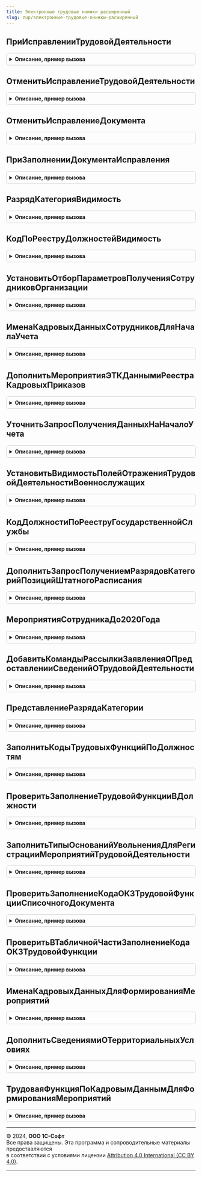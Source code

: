 ```yaml
---
title: Электронные трудовые книжки расширенный
slug: zup/электронные-трудовые-книжки-расширенный
---
```



## ПриИсправленииТрудовойДеятельности
<details style="margin: 1em 0; padding: 0.5em; border: 1px solid #ccc; border-radius: 6px;">

<summary style="font-weight: bold; cursor: pointer;">Описание, пример вызова</summary>

```bsl

// ЗарплатаКадрыРасширеннаяПодсистемы.ИсправленияДокументов

Процедура ПриИсправленииТрудовойДеятельности(ИсправленныйДокумент) Экспорт
```

Пример вызова
```bsl
ЭлектронныеТрудовыеКнижкиРасширенный.ПриИсправленииТрудовойДеятельности(ИсправленныйДокумент) 
```
</details>

## ОтменитьИсправлениеТрудовойДеятельности
<details style="margin: 1em 0; padding: 0.5em; border: 1px solid #ccc; border-radius: 6px;">

<summary style="font-weight: bold; cursor: pointer;">Описание, пример вызова</summary>

```bsl

Процедура ОтменитьИсправлениеТрудовойДеятельности(Источник, Отказ) Экспорт
```

Пример вызова
```bsl
ЭлектронныеТрудовыеКнижкиРасширенный.ОтменитьИсправлениеТрудовойДеятельности(Источник, Отказ) 
```
</details>

## ОтменитьИсправлениеДокумента
<details style="margin: 1em 0; padding: 0.5em; border: 1px solid #ccc; border-radius: 6px;">

<summary style="font-weight: bold; cursor: pointer;">Описание, пример вызова</summary>

```bsl

Процедура ОтменитьИсправлениеДокумента(ИсправленныйДокумент, Источник) Экспорт
```

Пример вызова
```bsl
ЭлектронныеТрудовыеКнижкиРасширенный.ОтменитьИсправлениеДокумента(ИсправленныйДокумент, Источник) 
```
</details>

## ПриЗаполненииДокументаИсправления
<details style="margin: 1em 0; padding: 0.5em; border: 1px solid #ccc; border-radius: 6px;">

<summary style="font-weight: bold; cursor: pointer;">Описание, пример вызова</summary>

```bsl

Процедура ПриЗаполненииДокументаИсправления(ДокументИсправление, ИсправляемыйДокумент) Экспорт
```

Пример вызова
```bsl
ЭлектронныеТрудовыеКнижкиРасширенный.ПриЗаполненииДокументаИсправления(ДокументИсправление, ИсправляемыйДокумент) 
```
</details>

## РазрядКатегорияВидимость
<details style="margin: 1em 0; padding: 0.5em; border: 1px solid #ccc; border-radius: 6px;">

<summary style="font-weight: bold; cursor: pointer;">Описание, пример вызова</summary>

```bsl

// Конец ЗарплатаКадрыРасширеннаяПодсистемы.ИсправленияДокументов

Функция РазрядКатегорияВидимость() Экспорт
```

Пример вызова
```bsl
Результат = ЭлектронныеТрудовыеКнижкиРасширенный.РазрядКатегорияВидимость() 
```
</details>

## КодПоРееструДолжностейВидимость
<details style="margin: 1em 0; padding: 0.5em; border: 1px solid #ccc; border-radius: 6px;">

<summary style="font-weight: bold; cursor: pointer;">Описание, пример вызова</summary>

```bsl

Функция КодПоРееструДолжностейВидимость() Экспорт
```

Пример вызова
```bsl
Результат = ЭлектронныеТрудовыеКнижкиРасширенный.КодПоРееструДолжностейВидимость() 
```
</details>

## УстановитьОтборПараметровПолученияСотрудниковОрганизации
<details style="margin: 1em 0; padding: 0.5em; border: 1px solid #ccc; border-radius: 6px;">

<summary style="font-weight: bold; cursor: pointer;">Описание, пример вызова</summary>

```bsl

Процедура УстановитьОтборПараметровПолученияСотрудниковОрганизации(ПараметрыПолучения) Экспорт
```

Пример вызова
```bsl
ЭлектронныеТрудовыеКнижкиРасширенный.УстановитьОтборПараметровПолученияСотрудниковОрганизации(ПараметрыПолучения) 
```
</details>

## ИменаКадровыхДанныхСотрудниковДляНачалаУчета
<details style="margin: 1em 0; padding: 0.5em; border: 1px solid #ccc; border-radius: 6px;">

<summary style="font-weight: bold; cursor: pointer;">Описание, пример вызова</summary>

```bsl

Функция ИменаКадровыхДанныхСотрудниковДляНачалаУчета() Экспорт
```

Пример вызова
```bsl
Результат = ЭлектронныеТрудовыеКнижкиРасширенный.ИменаКадровыхДанныхСотрудниковДляНачалаУчета() 
```
</details>

## ДополнитьМероприятияЭТКДаннымиРеестраКадровыхПриказов
<details style="margin: 1em 0; padding: 0.5em; border: 1px solid #ccc; border-radius: 6px;">

<summary style="font-weight: bold; cursor: pointer;">Описание, пример вызова</summary>

```bsl

Процедура ДополнитьМероприятияЭТКДаннымиРеестраКадровыхПриказов(ДанныеСотрудниковБезМероприятий) Экспорт
```

Пример вызова
```bsl
ЭлектронныеТрудовыеКнижкиРасширенный.ДополнитьМероприятияЭТКДаннымиРеестраКадровыхПриказов(ДанныеСотрудниковБезМероприятий) 
```
</details>

## УточнитьЗапросПолученияДанныхНаНачалоУчета
<details style="margin: 1em 0; padding: 0.5em; border: 1px solid #ccc; border-radius: 6px;">

<summary style="font-weight: bold; cursor: pointer;">Описание, пример вызова</summary>

```bsl

Процедура УточнитьЗапросПолученияДанныхНаНачалоУчета(Запрос) Экспорт
```

Пример вызова
```bsl
ЭлектронныеТрудовыеКнижкиРасширенный.УточнитьЗапросПолученияДанныхНаНачалоУчета(Запрос) 
```
</details>

## УстановитьВидимостьПолейОтраженияТрудовойДеятельностиВоеннослужащих
<details style="margin: 1em 0; padding: 0.5em; border: 1px solid #ccc; border-radius: 6px;">

<summary style="font-weight: bold; cursor: pointer;">Описание, пример вызова</summary>

```bsl

Процедура УстановитьВидимостьПолейОтраженияТрудовойДеятельностиВоеннослужащих(УправляемаяФорма) Экспорт
```

Пример вызова
```bsl
ЭлектронныеТрудовыеКнижкиРасширенный.УстановитьВидимостьПолейОтраженияТрудовойДеятельностиВоеннослужащих(УправляемаяФорма) 
```
</details>

## КодДолжностиПоРееструГосударственнойСлужбы
<details style="margin: 1em 0; padding: 0.5em; border: 1px solid #ccc; border-radius: 6px;">

<summary style="font-weight: bold; cursor: pointer;">Описание, пример вызова</summary>

```bsl

Функция КодДолжностиПоРееструГосударственнойСлужбы(Должность) Экспорт
```

Пример вызова
```bsl
Результат = ЭлектронныеТрудовыеКнижкиРасширенный.КодДолжностиПоРееструГосударственнойСлужбы(Должность) 
```
</details>

## ДополнитьЗапросПолучениемРазрядовКатегорийПозицийШтатногоРасписания
<details style="margin: 1em 0; padding: 0.5em; border: 1px solid #ccc; border-radius: 6px;">

<summary style="font-weight: bold; cursor: pointer;">Описание, пример вызова</summary>

```bsl

Процедура ДополнитьЗапросПолучениемРазрядовКатегорийПозицийШтатногоРасписания(Запрос, РазрядКатегорияВДанныхДокументов) Экспорт
```

Пример вызова
```bsl
ЭлектронныеТрудовыеКнижкиРасширенный.ДополнитьЗапросПолучениемРазрядовКатегорийПозицийШтатногоРасписания(Запрос, РазрядКатегорияВДанныхДокументов) 
```
</details>

## МероприятияСотрудникаДо2020Года
<details style="margin: 1em 0; padding: 0.5em; border: 1px solid #ccc; border-radius: 6px;">

<summary style="font-weight: bold; cursor: pointer;">Описание, пример вызова</summary>

```bsl

Функция МероприятияСотрудникаДо2020Года(Сотрудник, Организация) Экспорт
```

Пример вызова
```bsl
Результат = ЭлектронныеТрудовыеКнижкиРасширенный.МероприятияСотрудникаДо2020Года(Сотрудник, Организация) 
```
</details>

## ДобавитьКомандыРассылкиЗаявленияОПредоставленииСведенийОТрудовойДеятельности
<details style="margin: 1em 0; padding: 0.5em; border: 1px solid #ccc; border-radius: 6px;">

<summary style="font-weight: bold; cursor: pointer;">Описание, пример вызова</summary>

```bsl

Процедура ДобавитьКомандыРассылкиЗаявленияОПредоставленииСведенийОТрудовойДеятельности(Команды) Экспорт
```

Пример вызова
```bsl
ЭлектронныеТрудовыеКнижкиРасширенный.ДобавитьКомандыРассылкиЗаявленияОПредоставленииСведенийОТрудовойДеятельности(Команды) 
```
</details>

## ПредставлениеРазрядаКатегории
<details style="margin: 1em 0; padding: 0.5em; border: 1px solid #ccc; border-radius: 6px;">

<summary style="font-weight: bold; cursor: pointer;">Описание, пример вызова</summary>

```bsl

Функция ПредставлениеРазрядаКатегории(РазрядКатегория) Экспорт
```

Пример вызова
```bsl
Результат = ЭлектронныеТрудовыеКнижкиРасширенный.ПредставлениеРазрядаКатегории(РазрядКатегория) 
```
</details>

## ЗаполнитьКодыТрудовыхФункцийПоДолжностям
<details style="margin: 1em 0; padding: 0.5em; border: 1px solid #ccc; border-radius: 6px;">

<summary style="font-weight: bold; cursor: pointer;">Описание, пример вызова</summary>

```bsl

Процедура ЗаполнитьКодыТрудовыхФункцийПоДолжностям(ПараметрыОбновления) Экспорт
```

Пример вызова
```bsl
ЭлектронныеТрудовыеКнижкиРасширенный.ЗаполнитьКодыТрудовыхФункцийПоДолжностям(ПараметрыОбновления) 
```
</details>

## ПроверитьЗаполнениеТрудовойФункцииВДолжности
<details style="margin: 1em 0; padding: 0.5em; border: 1px solid #ccc; border-radius: 6px;">

<summary style="font-weight: bold; cursor: pointer;">Описание, пример вызова</summary>

```bsl

Процедура ПроверитьЗаполнениеТрудовойФункцииВДолжности(ДолжностьОбъект, Отказ) Экспорт
```

Пример вызова
```bsl
ЭлектронныеТрудовыеКнижкиРасширенный.ПроверитьЗаполнениеТрудовойФункцииВДолжности(ДолжностьОбъект, Отказ) 
```
</details>

## ЗаполнитьТипыОснованийУвольненияДляРегистрацииМероприятийТрудовойДеятельности
<details style="margin: 1em 0; padding: 0.5em; border: 1px solid #ccc; border-radius: 6px;">

<summary style="font-weight: bold; cursor: pointer;">Описание, пример вызова</summary>

```bsl

Процедура ЗаполнитьТипыОснованийУвольненияДляРегистрацииМероприятийТрудовойДеятельности(СписокОснований) Экспорт
```

Пример вызова
```bsl
ЭлектронныеТрудовыеКнижкиРасширенный.ЗаполнитьТипыОснованийУвольненияДляРегистрацииМероприятийТрудовойДеятельности(СписокОснований) 
```
</details>

## ПроверитьЗаполнениеКодаОКЗТрудовойФункцииСписочногоДокумента
<details style="margin: 1em 0; padding: 0.5em; border: 1px solid #ccc; border-radius: 6px;">

<summary style="font-weight: bold; cursor: pointer;">Описание, пример вызова</summary>

```bsl

Процедура ПроверитьЗаполнениеКодаОКЗТрудовойФункцииСписочногоДокумента(Объект, ИмяТабличнойЧасти, ИмяРеквизитаДатаМероприятия, Отказ, ПроверитьОтражениеВТрудовойКнижке = Истина) Экспорт
```

Пример вызова
```bsl
ЭлектронныеТрудовыеКнижкиРасширенный.ПроверитьЗаполнениеКодаОКЗТрудовойФункцииСписочногоДокумента(Объект, ИмяТабличнойЧасти, ИмяРеквизитаДатаМероприятия, Отказ, ПроверитьОтражениеВТрудовойКнижке);
```
</details>

## ПроверитьВТабличнойЧастиЗаполнениеКодаОКЗТрудовойФункции
<details style="margin: 1em 0; padding: 0.5em; border: 1px solid #ccc; border-radius: 6px;">

<summary style="font-weight: bold; cursor: pointer;">Описание, пример вызова</summary>

```bsl

Процедура ПроверитьВТабличнойЧастиЗаполнениеКодаОКЗТрудовойФункции(Объект, ИмяТабличнойЧасти, ИмяРеквизитаДатаМероприятия, Отказ, ПроверитьОтражениеВТрудовойКнижке = Истина) Экспорт
```

Пример вызова
```bsl
ЭлектронныеТрудовыеКнижкиРасширенный.ПроверитьВТабличнойЧастиЗаполнениеКодаОКЗТрудовойФункции(Объект, ИмяТабличнойЧасти, ИмяРеквизитаДатаМероприятия, Отказ, ПроверитьОтражениеВТрудовойКнижке);
```
</details>

## ИменаКадровыхДанныхДляФормированияМероприятий
<details style="margin: 1em 0; padding: 0.5em; border: 1px solid #ccc; border-radius: 6px;">

<summary style="font-weight: bold; cursor: pointer;">Описание, пример вызова</summary>

```bsl

Функция ИменаКадровыхДанныхДляФормированияМероприятий() Экспорт
```

Пример вызова
```bsl
Результат = ЭлектронныеТрудовыеКнижкиРасширенный.ИменаКадровыхДанныхДляФормированияМероприятий() 
```
</details>

## ДополнитьСведениямиОТерриториальныхУсловиях
<details style="margin: 1em 0; padding: 0.5em; border: 1px solid #ccc; border-radius: 6px;">

<summary style="font-weight: bold; cursor: pointer;">Описание, пример вызова</summary>

```bsl

Процедура ДополнитьСведениямиОТерриториальныхУсловиях(ДанныеМероприятия, ПараметрыФормирования, КадровыеДанныеСотрудников) Экспорт
```

Пример вызова
```bsl
ЭлектронныеТрудовыеКнижкиРасширенный.ДополнитьСведениямиОТерриториальныхУсловиях(ДанныеМероприятия, ПараметрыФормирования, КадровыеДанныеСотрудников) 
```
</details>

## ТрудоваяФункцияПоКадровымДаннымДляФормированияМероприятий
<details style="margin: 1em 0; padding: 0.5em; border: 1px solid #ccc; border-radius: 6px;">

<summary style="font-weight: bold; cursor: pointer;">Описание, пример вызова</summary>

```bsl

Функция ТрудоваяФункцияПоКадровымДаннымДляФормированияМероприятий(КадровыеДанные) Экспорт
```

Пример вызова
```bsl
Результат = ЭлектронныеТрудовыеКнижкиРасширенный.ТрудоваяФункцияПоКадровымДаннымДляФормированияМероприятий(КадровыеДанные) 
```
</details>

---

© 2024, **ООО 1С-Софт**  
Все права защищены. Эта программа и сопроводительные материалы предоставляются  
в соответствии с условиями лицензии [Attribution 4.0 International (CC BY 4.0)](https://creativecommons.org/licenses/by/4.0/legalcode).

---
